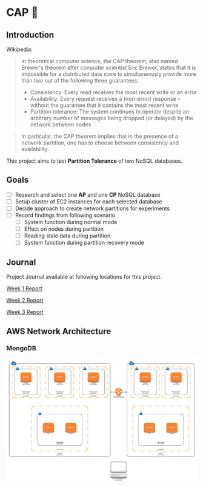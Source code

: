 # CAP :tophat:

## Introduction
Wikipedia:
> In theoretical computer science, the CAP theorem, also named Brewer's theorem after computer scientist Eric Brewer, states that it is impossible for a distributed data store to simultaneously provide more than two out of the following three guarantees:
> * Consistency: Every read receives the most recent write or an error
> * Availability: Every request receives a (non-error) response – without the guarantee that it contains the most recent write
> * Partition tolerance: The system continues to operate despite an arbitrary number of messages being dropped (or delayed) by the network between nodes

> In particular, the CAP theorem implies that in the presence of a network partition, one has to choose between consistency and availability.

This project aims to test **Partition Tolerance** of two NoSQL databases.

## Goals
- [ ] Research and select one **AP** and one **CP** NoSQL database
- [ ] Setup cluster of EC2 instances for each selected database
- [ ] Decide approach to create network partitions for experiments
- [ ] Record findings from following scenario
  - [ ] System function during normal mode
  - [ ] Effect on nodes during partition
  - [ ] Reading stale data during partition
  - [ ] System function during partition recovery mode

## Journal
Project Journal available at following locations for this project.

[Week 1 Report](Journal/Week%201%20Report.md)

[Week 2 Report](Journal/Week%202%20Report.md)

[Week 3 Report](Journal/Week%203%20Report.md)

## AWS Network Architecture

### MongoDB

![AWS Network Diagram MongoDB](Resources/AWS&#32;Network&#32;Diagram&#32;-&#32;MongoDB.png)


